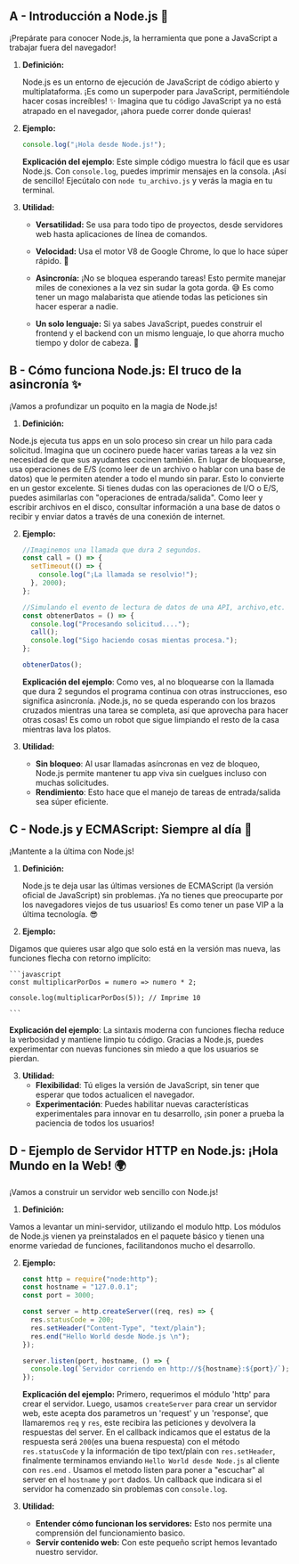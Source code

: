 ## A - Introducción a Node.js 🚀

¡Prepárate para conocer Node.js, la herramienta que pone a JavaScript a trabajar fuera del navegador!

1.  **Definición:**

    Node.js es un entorno de ejecución de JavaScript de código abierto y multiplataforma. ¡Es como un superpoder para JavaScript, permitiéndole hacer cosas increíbles! ✨ Imagina que tu código JavaScript ya no está atrapado en el navegador, ¡ahora puede correr donde quieras!

2.  **Ejemplo:**

    ```javascript
    console.log("¡Hola desde Node.js!");
    ```

    **Explicación del ejemplo**: Este simple código muestra lo fácil que es usar Node.js. Con `console.log`, puedes imprimir mensajes en la consola. ¡Así de sencillo! Ejecútalo con `node tu_archivo.js` y verás la magia en tu terminal.

3.  **Utilidad:**

    - **Versatilidad:** Se usa para todo tipo de proyectos, desde servidores web hasta aplicaciones de línea de comandos.
    - **Velocidad:** Usa el motor V8 de Google Chrome, lo que lo hace súper rápido. 🚀

    - **Asincronía:** ¡No se bloquea esperando tareas! Esto permite manejar miles de conexiones a la vez sin sudar la gota gorda. 😅 Es como tener un mago malabarista que atiende todas las peticiones sin hacer esperar a nadie.
    - **Un solo lenguaje:** Si ya sabes JavaScript, puedes construir el frontend y el backend con un mismo lenguaje, lo que ahorra mucho tiempo y dolor de cabeza. 🙌

## B - Cómo funciona Node.js: El truco de la asincronía ✨

¡Vamos a profundizar un poquito en la magia de Node.js!

1.  **Definición:**

Node.js ejecuta tus apps en un solo proceso sin crear un hilo para cada solicitud. Imagina que un cocinero puede hacer varias tareas a la vez sin necesidad de que sus ayudantes cocinen también. En lugar de bloquearse, usa operaciones de E/S (como leer de un archivo o hablar con una base de datos) que le permiten atender a todo el mundo sin parar. Esto lo convierte en un gestor excelente. Si tienes dudas con las operaciones de I/O o E/S, puedes asimilarlas con "operaciones de entrada/salida". Como leer y escribir archivos en el disco, consultar información a una base de datos o recibir y enviar datos a través de una conexión de internet.

2.  **Ejemplo:**

    ```javascript
    //Imaginemos una llamada que dura 2 segundos.
    const call = () => {
      setTimeout(() => {
        console.log("¡La llamada se resolvio!");
      }, 2000);
    };

    //Simulando el evento de lectura de datos de una API, archivo,etc.
    const obtenerDatos = () => {
      console.log("Procesando solicitud....");
      call();
      console.log("Sigo haciendo cosas mientas procesa.");
    };

    obtenerDatos();
    ```

    **Explicación del ejemplo**: Como ves, al no bloquearse con la llamada que dura 2 segundos el programa continua con otras instrucciones, eso significa asincronía. ¡Node.js, no se queda esperando con los brazos cruzados mientras una tarea se completa, así que aprovecha para hacer otras cosas! Es como un robot que sigue limpiando el resto de la casa mientras lava los platos.

3.  **Utilidad:**

    - **Sin bloqueo**: Al usar llamadas asíncronas en vez de bloqueo, Node.js permite mantener tu app viva sin cuelgues incluso con muchas solicitudes.
    - **Rendimiento**: Esto hace que el manejo de tareas de entrada/salida sea súper eficiente.

## C - Node.js y ECMAScript: Siempre al día 📅

¡Mantente a la última con Node.js!

1.  **Definición:**

    Node.js te deja usar las últimas versiones de ECMAScript (la versión oficial de JavaScript) sin problemas. ¡Ya no tienes que preocuparte por los navegadores viejos de tus usuarios! Es como tener un pase VIP a la última tecnología. 😎

2.  **Ejemplo:**

Digamos que quieres usar algo que solo está en la versión mas nueva, las funciones flecha con retorno implícito:

    ```javascript
    const multiplicarPorDos = numero => numero * 2;

    console.log(multiplicarPorDos(5)); // Imprime 10

    ```

**Explicación del ejemplo**: La sintaxis moderna con funciones flecha reduce la verbosidad y mantiene limpio tu código. Gracias a Node.js, puedes experimentar con nuevas funciones sin miedo a que los usuarios se pierdan.

3.  **Utilidad:**
    - **Flexibilidad**: Tú eliges la versión de JavaScript, sin tener que esperar que todos actualicen el navegador.
    - **Experimentación**: Puedes habilitar nuevas características experimentales para innovar en tu desarrollo, ¡sin poner a prueba la paciencia de todos los usuarios!

## D - Ejemplo de Servidor HTTP en Node.js: ¡Hola Mundo en la Web! 🌍

¡Vamos a construir un servidor web sencillo con Node.js!

1.  **Definición:**

Vamos a levantar un mini-servidor, utilizando el modulo http. Los módulos de Node.js vienen ya preinstalados en el paquete básico y tienen una enorme variedad de funciones, facilitandonos mucho el desarrollo.

2.  **Ejemplo:**

    ```javascript
    const http = require("node:http");
    const hostname = "127.0.0.1";
    const port = 3000;

    const server = http.createServer((req, res) => {
      res.statusCode = 200;
      res.setHeader("Content-Type", "text/plain");
      res.end("Hello World desde Node.js \n");
    });

    server.listen(port, hostname, () => {
      console.log(`Servidor corriendo en http://${hostname}:${port}/`);
    });
    ```

    **Explicación del ejemplo:** Primero, requerimos el módulo 'http' para crear el servidor. Luego, usamos `createServer` para crear un servidor web, este acepta dos parametros un 'request' y un 'response', que llamaremos `req` y `res`, este recibira las peticiones y devolvera la respuestas del server. En el callback indicamos que el estatus de la respuesta será `200`(es una buena respuesta) con el método `res.statusCode` y la información de tipo text/plain con `res.setHeader`, finalmente terminamos enviando `Hello World desde Node.js` al cliente con `res.end` . Usamos el metodo listen para poner a "escuchar" al server en el `hostname` y `port` dados. Un callback que indicara si el servidor ha comenzado sin problemas con `console.log`.

3.  **Utilidad:**

    - **Entender cómo funcionan los servidores:** Esto nos permite una comprensión del funcionamiento basico.
    - **Servir contenido web:** Con este pequeño script hemos levantado nuestro servidor.
